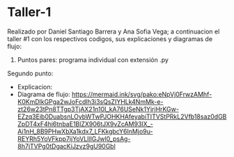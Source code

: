 # Taller-1

Realizado por Daniel Santiago Barrera y Ana Sofia Vega; a continuacion el taller #1 con los respectivos codigos, sus explicaciones y diagramas de flujo:

1. Puntos pares: programa individual con extensión .py

 Segundo punto:
 - Explicacion:
 - Diagrama de flujo:
   https://mermaid.ink/svg/pako:eNpVj0FrwzAMhf-K0KmDlkGPga2wJoFcdlh3i3sQsZIYHLk4NmMk-e-zt26w23tPn8TTgp3TjAX21n10I_kA76USeNk1YjrjHrKGw-EZzq3Eib0DuabsnLOybWTwPJOHKHAfeyabiTITVStPRkL2Vfb18saz0dGBZpDT4xF4hi6tnbaE1BlZX906tJX9vZcAM93IX_-Ai1nH_8B9PHwXbXa1kdx7_LFKkgbcY6InMjo9u-REYRh5YoVFkpp7ijYoVLIllGJwl0_psAg-8h7jTVPg0tDgacKiJzvz9gU90Gbl
   




